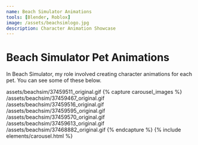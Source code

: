 ```yaml
---
name: Beach Simulator Animations
tools: [Blender, Roblox]
image: /assets/beachsimlogo.jpg
description: Character Animation Showcase
---
```


# Beach Simulator Pet Animations

In Beach Simulator, my role involved creating character animations for each pet. You can see some of these below.

assets/beachsim/37459511_original.gif
{% capture carousel_images %}
/assets/beachsim/37459467_original.gif
/assets/beachsim/37459516_original.gif
/assets/beachsim/37459595_original.gif
/assets/beachsim/37459570_original.gif
/assets/beachsim/37459613_original.gif
/assets/beachsim/37468882_original.gif
{% endcapture %}
{% include elements/carousel.html %}